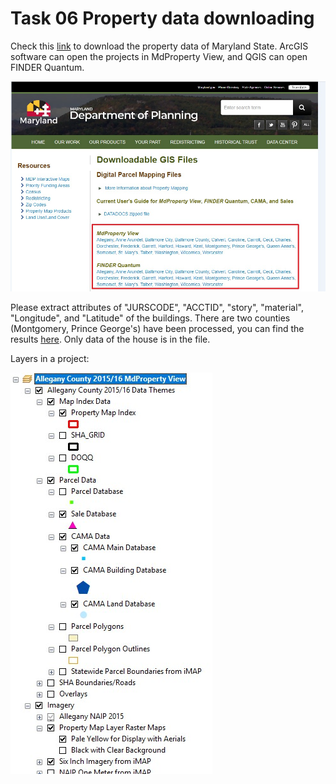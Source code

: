 # Task 06 Property data downloading

Check  this [link](https://planning.maryland.gov/Pages/OurProducts/DownloadFiles.aspx) to download the property data of Maryland State. 
ArcGIS software can open the projects in MdProperty View, and QGIS can open FINDER Quantum.

![](/img/Task6.jpg)

Please extract attributes of "JURSCODE", "ACCTID", "story", "material", "Longitude", and "Latitude" of the buildings.
There are two counties (Montgomery, Prince George's) have been processed, you can find the results [here](https://github.com/gladcolor/Student_interns/blob/master/House_location.zip). Only data of the house is in the file.

Layers in a project:

![](/img/layers.jpg)

